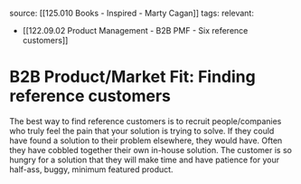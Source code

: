 source: [[125.010 Books - Inspired - Marty Cagan]]
tags:
relevant:
- [[122.09.02 Product Management - B2B PMF - Six reference customers]]

# B2B Product/Market Fit: Finding reference customers

The best way to find reference customers is to recruit people/companies who truly feel the pain that your solution is trying to solve. If they could have found a solution to their problem elsewhere, they would have. Often they have cobbled together their own in-house solution. The customer is so hungry for a solution that they will make time and have patience for your half-ass, buggy, minimum featured product.

